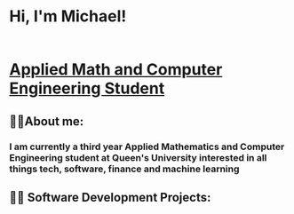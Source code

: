 <h1>Hi, I'm Michael! 
  
<br/><a href="https://www.linkedin.com/in/michaelkokorudz/">Applied Math and Computer Engineering Student</a> 

<h2>👨‍💼About me:</h2>
<h3>I am currently a third year Applied Mathematics and Computer Engineering student at Queen's University interested in all things tech, software, finance and machine learning
</h3>
<h2>👨‍💻 Software Development Projects:</h2>

